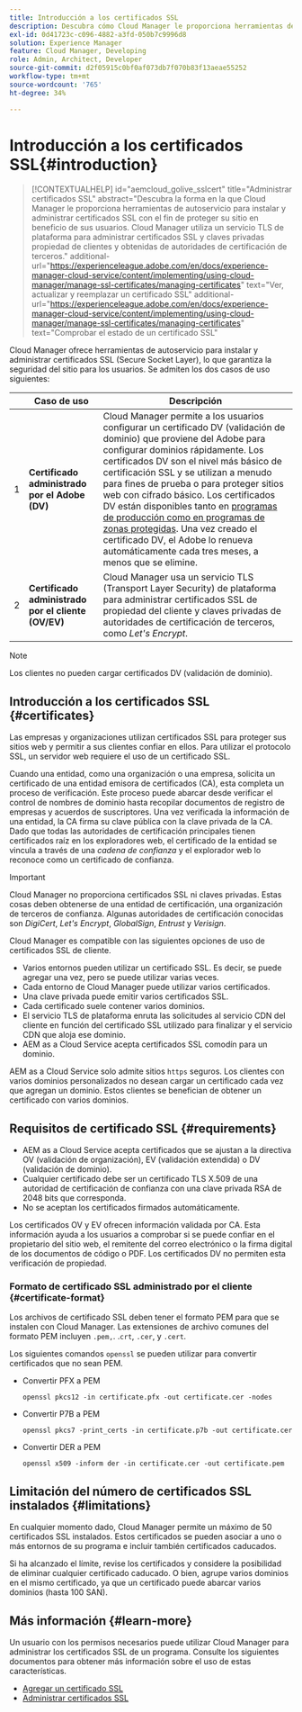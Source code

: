 ```yaml
---
title: Introducción a los certificados SSL
description: Descubra cómo Cloud Manager le proporciona herramientas de autoservicio para instalar certificados SSL.
exl-id: 0d41723c-c096-4882-a3fd-050b7c9996d8
solution: Experience Manager
feature: Cloud Manager, Developing
role: Admin, Architect, Developer
source-git-commit: d2f05915c0bf0af073db7f070b83f13aeae55252
workflow-type: tm+mt
source-wordcount: '765'
ht-degree: 34%

---
```



# Introducción a los certificados SSL{#introduction}

>[!CONTEXTUALHELP]
>id="aemcloud_golive_sslcert"
>title="Administrar certificados SSL"
>abstract="Descubra la forma en la que Cloud Manager le proporciona herramientas de autoservicio para instalar y administrar certificados SSL con el fin de proteger su sitio en beneficio de sus usuarios. Cloud Manager utiliza un servicio TLS de plataforma para administrar certificados SSL y claves privadas propiedad de clientes y obtenidas de autoridades de certificación de terceros."
>additional-url="https://experienceleague.adobe.com/en/docs/experience-manager-cloud-service/content/implementing/using-cloud-manager/manage-ssl-certificates/managing-certificates" text="Ver, actualizar y reemplazar un certificado SSL"
>additional-url="https://experienceleague.adobe.com/en/docs/experience-manager-cloud-service/content/implementing/using-cloud-manager/manage-ssl-certificates/managing-certificates" text="Comprobar el estado de un certificado SSL"


Cloud Manager ofrece herramientas de autoservicio para instalar y administrar certificados SSL (Secure Socket Layer), lo que garantiza la seguridad del sitio para los usuarios. Se admiten los dos casos de uso siguientes:

<!-- CQDOC-21758, #1 -->

| | Caso de uso | Descripción |
| --- | --- | --- |
| 1 | **Certificado administrado por el Adobe (DV)** | Cloud Manager permite a los usuarios configurar un certificado DV (validación de dominio) que proviene del Adobe para configurar dominios rápidamente. Los certificados DV son el nivel más básico de certificación SSL y se utilizan a menudo para fines de prueba o para proteger sitios web con cifrado básico. Los certificados DV están disponibles tanto en [programas de producción como en programas de zonas protegidas](/help/implementing/cloud-manager/getting-access-to-aem-in-cloud/program-types.md). Una vez creado el certificado DV, el Adobe lo renueva automáticamente cada tres meses, a menos que se elimine. |
| 2 | **Certificado administrado por el cliente (OV/EV)** | Cloud Manager usa un servicio TLS (Transport Layer Security) de plataforma para administrar certificados SSL de propiedad del cliente y claves privadas de autoridades de certificación de terceros, como *Let&#39;s Encrypt*. |

>[!NOTE]
>
>Los clientes no pueden cargar certificados DV (validación de dominio).


## Introducción a los certificados SSL {#certificates}

Las empresas y organizaciones utilizan certificados SSL para proteger sus sitios web y permitir a sus clientes confiar en ellos. Para utilizar el protocolo SSL, un servidor web requiere el uso de un certificado SSL.

Cuando una entidad, como una organización o una empresa, solicita un certificado de una entidad emisora de certificados (CA), esta completa un proceso de verificación. Este proceso puede abarcar desde verificar el control de nombres de dominio hasta recopilar documentos de registro de empresas y acuerdos de suscriptores. Una vez verificada la información de una entidad, la CA firma su clave pública con la clave privada de la CA. Dado que todas las autoridades de certificación principales tienen certificados raíz en los exploradores web, el certificado de la entidad se vincula a través de una *cadena de confianza* y el explorador web lo reconoce como un certificado de confianza.

>[!IMPORTANT]
>
>Cloud Manager no proporciona certificados SSL ni claves privadas. Estas cosas deben obtenerse de una entidad de certificación, una organización de terceros de confianza. Algunas autoridades de certificación conocidas son *DigiCert*, *Let&#39;s Encrypt*, *GlobalSign*, *Entrust* y *Verisign*.

Cloud Manager es compatible con las siguientes opciones de uso de certificados SSL de cliente.

* Varios entornos pueden utilizar un certificado SSL. Es decir, se puede agregar una vez, pero se puede utilizar varias veces.
* Cada entorno de Cloud Manager puede utilizar varios certificados.
* Una clave privada puede emitir varios certificados SSL.
* Cada certificado suele contener varios dominios.
* El servicio TLS de plataforma enruta las solicitudes al servicio CDN del cliente en función del certificado SSL utilizado para finalizar y el servicio CDN que aloja ese dominio.
* AEM as a Cloud Service acepta certificados SSL comodín para un dominio.

AEM as a Cloud Service solo admite sitios `https` seguros. Los clientes con varios dominios personalizados no desean cargar un certificado cada vez que agregan un dominio. Estos clientes se benefician de obtener un certificado con varios dominios.

## Requisitos de certificado SSL {#requirements}

* AEM as a Cloud Service acepta certificados que se ajustan a la directiva OV (validación de organización), EV (validación extendida) o DV (validación de dominio). <!-- CQDOC-21758, #2 -->
* Cualquier certificado debe ser un certificado TLS X.509 de una autoridad de certificación de confianza con una clave privada RSA de 2048 bits que corresponda.
* No se aceptan los certificados firmados automáticamente.

Los certificados OV y EV ofrecen información validada por CA. Esta información ayuda a los usuarios a comprobar si se puede confiar en el propietario del sitio web, el remitente del correo electrónico o la firma digital de los documentos de código o PDF. Los certificados DV no permiten esta verificación de propiedad.

### Formato de certificado SSL administrado por el cliente {#certificate-format}

<!-- CQDOC-21758, #3 -->

Los archivos de certificado SSL deben tener el formato PEM para que se instalen con Cloud Manager. Las extensiones de archivo comunes del formato PEM incluyen `.pem,`. .`crt`, `.cer`, y `.cert`.

Los siguientes comandos `openssl` se pueden utilizar para convertir certificados que no sean PEM.

* Convertir PFX a PEM

  ```shell
  openssl pkcs12 -in certificate.pfx -out certificate.cer -nodes
  ```

* Convertir P7B a PEM

  ```shell
  openssl pkcs7 -print_certs -in certificate.p7b -out certificate.cer
  ```

* Convertir DER a PEM

  ```shell
  openssl x509 -inform der -in certificate.cer -out certificate.pem
  ```

## Limitación del número de certificados SSL instalados {#limitations}

En cualquier momento dado, Cloud Manager permite un máximo de 50 certificados SSL instalados. Estos certificados se pueden asociar a uno o más entornos de su programa e incluir también certificados caducados.

Si ha alcanzado el límite, revise los certificados y considere la posibilidad de eliminar cualquier certificado caducado. O bien, agrupe varios dominios en el mismo certificado, ya que un certificado puede abarcar varios dominios (hasta 100 SAN).

## Más información {#learn-more}

Un usuario con los permisos necesarios puede utilizar Cloud Manager para administrar los certificados SSL de un programa. Consulte los siguientes documentos para obtener más información sobre el uso de estas características.

* [Agregar un certificado SSL](/help/implementing/cloud-manager/managing-ssl-certifications/add-ssl-certificate.md) <!--CQDOC-21758, #4 -->
* [Administrar certificados SSL](/help/implementing/cloud-manager/managing-ssl-certifications/managing-certificates.md) <!--CQDOC-21758, #4 -->

